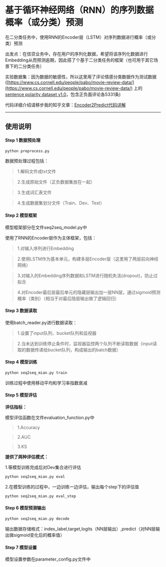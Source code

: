 # 基于循环神经网络（RNN）的序列数据概率（或分类）预测
在二分类任务中，使用RNN的Encoder层（LSTM）对序列数据进行概率（或分类）预测

出发点：在信贷业务中，存在用户的序列化数据，希望将该序列化数据进行Embedding从而预测逾期，因此搭了个基于二分类任务的框架（也可用于其它场景下的二分类任务）

实验数据集：因为数据的敏感性，所以这里用了评论情感分类数据作为测试数据([https://www.cs.cornell.edu/people/pabo/movie-review-data/](https://www.cs.cornell.edu/people/pabo/movie-review-data/) 上的[sentence polarity dataset v1.0](https://www.cs.cornell.edu/people/pabo/movie-review-data/rt-polaritydata.tar.gz)，包含正负面评论各5331条)

代码详细介绍请移步我的知乎文章：[Encoder2Predict代码详解](https://zhuanlan.zhihu.com/p/205174945)

-------------------

## 使用说明
#### Step 1 数据预处理

```cmd
python preprocess.py 
```

数据预处理过程包括：

> 1.解码文件成txt文件

> 2.生成原始文件（正负数据集放在一起）

> 3.生成词汇表文件

> 4.生成数据集划分文件（Train、Dev、Test）

#### Step 2 模型框架

模型框架部分在文件seq2seq_model.py中

使用了RNN的Encoder层作为主体框架，包括：

> 1.对输入序列进行Embedding

> 2.使用LSTM作为基本单元，构建多层Encoder层（这里用了两层前向神经网络）

> 3.对输入的Embedding序列数据和LSTM进行随机失活(dropout)，防止过拟合

> 4.对Encoder最后层最后单元的隐藏层输出加一层NN层，通过sigmoid预测概率（类别）（相当于对最后隐层输出做了逻辑回归）

#### Step 3 数据读取

使用batch_reader.py进行数据读取：

> 1.设置了input队列、bucket队列和监视器

> 2.当未达到训练停止条件时，监视器监控两个队列不断读取数据（input读取的数据传递给bucket队列，构成输出的batch数据）

#### Step 4 模型训练

```cmd
python seq2seq_mian.py train
```

训练过程中使用移动平均和学习率指数衰减

#### Step 5 模型评估
**评估指标：**

模型评估函数在文件evaluation_function.py中

> 1.Accuracy

> 2.AUC

> 3.KS

**提供了两种评估模式：**

1.等模型训练完成后对Dev集合进行评估

```cmd
python seq2seq_mian.py eval
```

2.在模型训练的过程中，一边训练一边评估，输出每个step下的评估值

```cmd
python seq2seq_mian.py eval_step
```

#### Step 6 模型预测输出

```cmd
python seq2seq_mian.py decode
```

输出数据存储格式：index_label,target,logits（NN层输出）,predict（对NN层输出做sigmoid变化后的概率值）

#### Step 7 模型设置

模型设置参数在parameter_config.py文件中
